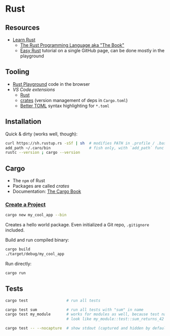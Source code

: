 # Rust

## Resources

- [Learn Rust](https://www.rust-lang.org/learn)
  - [The Rust Programming Language aka "The Book"](https://doc.rust-lang.org/book)
  - [Easy Rust](https://github.com/Dhghomon/easy_rust) tutorial on a single
    GitHub page, can be done mostly in the playground

## Tooling

- [Rust Playground](https://play.rust-lang.org) code in the browser
- *VS Code extensions*
  - [Rust](https://marketplace.visualstudio.com/items?itemName=rust-lang.rust)
  - [crates](https://marketplace.visualstudio.com/items?itemName=serayuzgur.crates)
    (version management of deps in `Cargo.toml`)
  - [Better TOML](https://marketplace.visualstudio.com/items?itemName=bungcip.better-toml)
    syntax highlighting for `*.toml`

## Installation

Quick & dirty (works well, though):

```sh
curl https://sh.rustup.rs -sSf | sh  # modifies PATH in .profile / .bashrc
add_path ~/.caro/bin                 # fish only, with `add_path` func defined
rustc --version ; cargo --version
```

## Cargo

- The `npm` of Rust
- Packages are called *crates*
- Documentation: [The Cargo Book](https://doc.rust-lang.org/cargo)

### [Create a Project](https://doc.rust-lang.org/cargo/guide/creating-a-new-project.html)

```sh
cargo new my_cool_app --bin
```

Creates a hello world package. Even initialized a Git repo, `.gitignore`
included.

Build and run compiled binary:

```sh
cargo build
./target/debug/my_cool_app
```

Run directly:

```sh
cargo run
```

## Tests

```sh
cargo test                 # run all tests

cargo test sum             # run all tests with "sum" in name
cargo test my_module       # works for modules as well, because test names
                           # look like my_module::test::sum_returns_42

cargo test -- --nocapture  # show stdout (captured and hidden by default)
```

